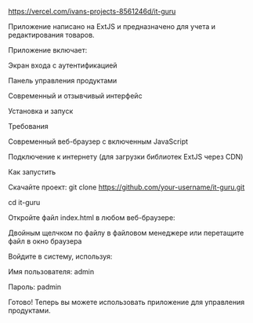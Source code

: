 
https://vercel.com/ivans-projects-8561246d/it-guru

Приложение написано на ExtJS и предназначено для учета и редактирования товаров.

Приложение включает:

Экран входа с аутентификацией

Панель управления продуктами

Современный и отзывчивый интерфейс

Установка и запуск

Требования

Современный веб-браузер с включенным JavaScript

Подключение к интернету (для загрузки библиотек ExtJS через CDN)

Как запустить

Скачайте проект:
git clone https://github.com/your-username/it-guru.git

cd it-guru

Откройте файл index.html в любом веб-браузере:

Двойным щелчком по файлу в файловом менеджере или перетащите файл в окно браузера

Войдите в систему, используя:

Имя пользователя: admin

Пароль: padmin

Готово! Теперь вы можете использовать приложение для управления продуктами.